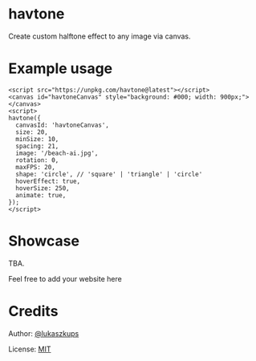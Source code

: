 # havtone

Create custom halftone effect to any image via canvas.

# Example usage

```
<script src="https://unpkg.com/havtone@latest"></script>
<canvas id="havtoneCanvas" style="background: #000; width: 900px;"></canvas>
<script>
havtone({
  canvasId: 'havtoneCanvas',
  size: 20,
  minSize: 10,
  spacing: 21,
  image: '/beach-ai.jpg',
  rotation: 0,
  maxFPS: 20,
  shape: 'circle', // 'square' | 'triangle' | 'circle'
  hoverEffect: true,
  hoverSize: 250,
  animate: true,
});
</script>
```

# Showcase

TBA.

Feel free to add your website here

# Credits

Author: [@lukaszkups](https://github.com/lukaszkups)

License: [MIT](https://github.com/lukaszkups/partikle/blob/main/LICENSE)
